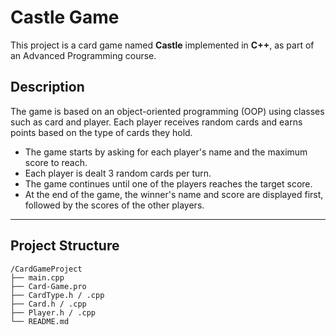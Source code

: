 # Castle Game

This project is a card game named **Castle** implemented in **C++**, as part of an Advanced Programming course.

## Description

The game is based on an object-oriented programming (OOP) using classes such as card and player. Each player receives random cards and earns points based on the type of cards they hold.

- The game starts by asking for each player's name and the maximum score to reach.
- Each player is dealt 3 random cards per turn.
- The game continues until one of the players reaches the target score.
- At the end of the game, the winner's name and score are displayed first, followed by the scores of the other players.

---

## Project Structure

```
/CardGameProject
├── main.cpp
├── Card-Game.pro
├── CardType.h / .cpp
├── Card.h / .cpp
├── Player.h / .cpp
└── README.md
```
